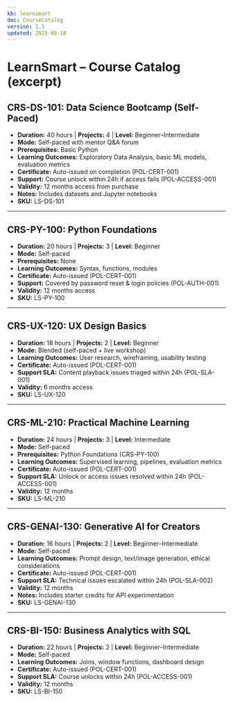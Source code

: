 ```yaml
---
kb: learnsmart
doc: CourseCatalog
version: 1.1
updated: 2025-09-18
---
```


# LearnSmart – Course Catalog (excerpt)

## CRS-DS-101: Data Science Bootcamp (Self-Paced)
- **Duration:** 40 hours | **Projects:** 4 | **Level:** Beginner–Intermediate
- **Mode:** Self-paced with mentor Q&A forum
- **Prerequisites:** Basic Python
- **Learning Outcomes:** Exploratory Data Analysis, basic ML models, evaluation metrics
- **Certificate:** Auto-issued on completion (POL-CERT-001)
- **Support:** Course unlock within 24h if access fails (POL-ACCESS-001)
- **Validity:** 12 months access from purchase
- **Notes:** Includes datasets and Jupyter notebooks
- **SKU:** LS-DS-101

---

## CRS-PY-100: Python Foundations
- **Duration:** 20 hours | **Projects:** 3 | **Level:** Beginner
- **Mode:** Self-paced
- **Prerequisites:** None
- **Learning Outcomes:** Syntax, functions, modules
- **Certificate:** Auto-issued (POL-CERT-001)
- **Support:** Covered by password reset & login policies (POL-AUTH-001)
- **Validity:** 12 months access
- **SKU:** LS-PY-100

---

## CRS-UX-120: UX Design Basics
- **Duration:** 18 hours | **Projects:** 2 | **Level:** Beginner
- **Mode:** Blended (self-paced + live workshop)
- **Learning Outcomes:** User research, wireframing, usability testing
- **Certificate:** Auto-issued (POL-CERT-001)
- **Support SLA:** Content playback issues triaged within 24h (POL-SLA-001)
- **Validity:** 6 months access
- **SKU:** LS-UX-120

---

## CRS-ML-210: Practical Machine Learning
- **Duration:** 24 hours | **Projects:** 3 | **Level:** Intermediate
- **Mode:** Self-paced
- **Prerequisites:** Python Foundations (CRS-PY-100)
- **Learning Outcomes:** Supervised learning, pipelines, evaluation metrics
- **Certificate:** Auto-issued (POL-CERT-001)
- **Support SLA:** Unlock or access issues resolved within 24h (POL-ACCESS-001)
- **Validity:** 12 months
- **SKU:** LS-ML-210

---

## CRS-GENAI-130: Generative AI for Creators
- **Duration:** 16 hours | **Projects:** 2 | **Level:** Beginner–Intermediate
- **Mode:** Self-paced
- **Learning Outcomes:** Prompt design, text/image generation, ethical considerations
- **Certificate:** Auto-issued (POL-CERT-001)
- **Support SLA:** Technical issues escalated within 24h (POL-SLA-002)
- **Validity:** 12 months
- **Notes:** Includes starter credits for API experimentation
- **SKU:** LS-GENAI-130

---

## CRS-BI-150: Business Analytics with SQL
- **Duration:** 22 hours | **Projects:** 2 | **Level:** Beginner–Intermediate
- **Mode:** Self-paced
- **Learning Outcomes:** Joins, window functions, dashboard design
- **Certificate:** Auto-issued (POL-CERT-001)
- **Support SLA:** Course unlocks within 24h (POL-ACCESS-001)
- **Validity:** 12 months
- **SKU:** LS-BI-150
